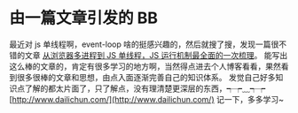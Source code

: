 # 由一篇文章引发的 BB

最近对 js 单线程啊，event-loop 啥的挺感兴趣的，然后就搜了搜，发现一篇很不错的文章
[从浏览器多进程到 JS 单线程，JS 运行机制最全面的一次梳理](https://segmentfault.com/a/1190000012925872)。
能写出这么棒的文章的，肯定有很多学习的地方啊，当然得点进去个人博客看看，果然看到很多很棒的文章和思想，由点入面逐渐完善自己的知识体系。
发觉自己好多知识点了解的都太片面了，只了解点，没有理清楚更深层的东西，┭┮﹏┭┮
[http://www.dailichun.com/](http://www.dailichun.com/) 记一下，多多学习~
